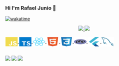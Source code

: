 ### Hi I'm Rafael Junio 👋
[![wakatime](https://wakatime.com/badge/user/1d48f0ba-89d0-40ec-a627-35f914240270.svg)](https://wakatime.com/@1d48f0ba-89d0-40ec-a627-35f914240270)

  
<div align="center">
  <a href="https://github.com/rafaeljunio">
  <img height="150em" src="https://github-readme-stats.vercel.app/api?username=rafaeljunio&show_icons=true&theme=dark&include_all_commits=true&count_private=true"/>
  <img height="150em" src="https://github-readme-stats.vercel.app/api/top-langs/?username=rafaeljunio&layout=compact&langs_count=7&theme=dark"/>
</div>
  
  <div style="display: inline_block"><br>
  <img align="center" alt="Rafa-Js" height="30" width="40" src="https://raw.githubusercontent.com/devicons/devicon/master/icons/javascript/javascript-plain.svg">
  <img align="center" alt="Rafa-Ts" height="30" width="40" src="https://raw.githubusercontent.com/devicons/devicon/master/icons/typescript/typescript-plain.svg">
  <img align="center" alt="Rafa-React" height="30" width="40" src="https://raw.githubusercontent.com/devicons/devicon/master/icons/react/react-original.svg">
  <img align="center" alt="Rafa-HTML" height="30" width="40" src="https://raw.githubusercontent.com/devicons/devicon/master/icons/html5/html5-original.svg">
  <img align="center" alt="Rafa-CSS" height="30" width="40" src="https://raw.githubusercontent.com/devicons/devicon/master/icons/css3/css3-original.svg">
    <img align="center" alt="Rafa-PHP" height="30" width="40" src="https://raw.githubusercontent.com/devicons/devicon/master/icons/php/php-original.svg">
    <img align="center" alt="Rafa-Flutter" height="30" width="40" src="https://raw.githubusercontent.com/devicons/devicon/master/icons/flutter/flutter-original.svg">
    <img align="center" alt="Rafa-MySQL" height="30" width="40" src="https://raw.githubusercontent.com/devicons/devicon/master/icons/mysql/mysql-original.svg">
  
</div>
  
  ##
  
  <div> 
  
  <a href="https://instagram.com/rafaeljunio__" target="_blank"><img src="https://img.shields.io/badge/-Instagram-%23E4405F?style=for-the-badge&logo=instagram&logoColor=white" target="_blank"></a>
 <a href = "mailto:rafaeljunio7@gmail.com"><img src="https://img.shields.io/badge/-Gmail-%23333?style=for-the-badge&logo=gmail&logoColor=white" target="_blank"></a>
  <a href="https://www.linkedin.com/in/rafaeljunio/" target="_blank"><img src="https://img.shields.io/badge/-LinkedIn-%230077B5?style=for-the-badge&logo=linkedin&logoColor=white" target="_blank"></a> 
 
 
</div>

